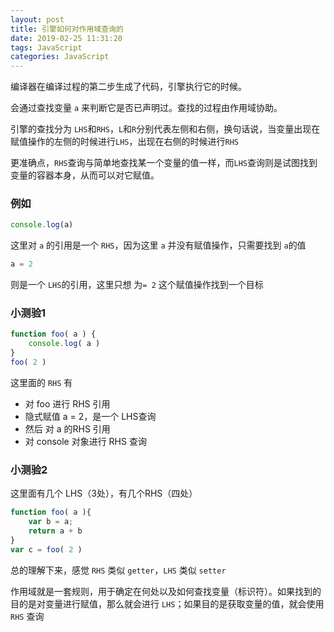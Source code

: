 ```yaml
---
layout: post
title: 引擎如何对作用域查询的
date: 2019-02-25 11:31:20
tags: JavaScript
categories: JavaScript
---
```


编译器在编译过程的第二步生成了代码，引擎执行它的时候。

会通过查找变量 `a` 来判断它是否已声明过。查找的过程由作用域协助。

引擎的查找分为 `LHS`和`RHS`，`L`和`R`分别代表左侧和右侧，换句话说，当变量出现在赋值操作的左侧的时候进行`LHS`，出现在右侧的时候进行`RHS`

更准确点，`RHS`查询与简单地查找某一个变量的值一样，而`LHS`查询则是试图找到变量的容器本身，从而可以对它赋值。


### 例如

```js
console.log(a)
```

这里对 `a` 的引用是一个 `RHS`，因为这里 `a` 并没有赋值操作，只需要找到 `a`的值

```js
a = 2
```
则是一个 `LHS`的引用，这里只想 为`= 2` 这个赋值操作找到一个目标

### 小测验1

```js
function foo( a ) {
    console.log( a )
}
foo( 2 )
```

这里面的 `RHS` 有 

- 对 foo 进行 RHS 引用
- 隐式赋值 a = 2，是一个 LHS查询
- 然后 对 a 的RHS 引用
- 对 console 对象进行 RHS 查询

### 小测验2

这里面有几个 LHS（3处），有几个RHS（四处）
```js
function foo( a ){
    var b = a;
    return a + b
}
var c = foo( 2 )
```


总的理解下来，感觉 `RHS` 类似 `getter`，`LHS` 类似 `setter`

作用域就是一套规则，用于确定在何处以及如何查找变量（标识符）。如果找到的目的是对变量进行赋值，那么就会进行 `LHS`；如果目的是获取变量的值，就会使用 `RHS` 查询

